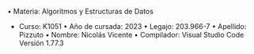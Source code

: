• Materia: Algoritmos y Estructuras de Datos
+ Curso: K1051 
• Año de cursada: 2023 
• Legajo: 203.966-7
• Apellido: Pizzuto 
• Nombre: Nicolás Vicente
• Compilador: Visual Studio Code Versión 1.77.3
